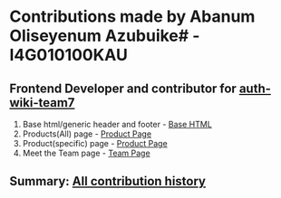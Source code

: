 # Contributions made by Abanum Oliseyenum Azubuike# - I4G010100KAU

## Frontend Developer and contributor for [auth-wiki-team7](https://github.com/orgs/zuri-training/projects/402)
1. Base html/generic header and footer - [Base HTML](https://github.com/zuri-training/auth-wiki-team7/tree/main/frontend/base)
2. Products(All) page - [Product Page](https://github.com/zuri-training/auth-wiki-team7/tree/main/frontend/product-page)
3. Product(specific) page - [Product Page](https://github.com/zuri-training/auth-wiki-team7/tree/main/frontend/product)
4. Meet the Team page - [Team Page](https://github.com/zuri-training/auth-wiki-team7/tree/main/frontend/team)

## Summary: [All contribution history](https://github.com/zuri-training/auth-wiki-team7/commits?author=Codeyenum)
